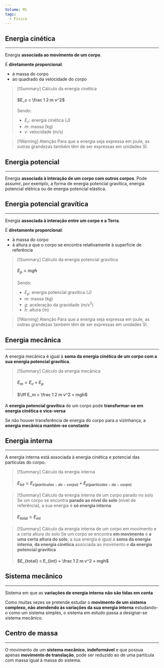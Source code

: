 ```yaml
---
Volume: M1
tags:
  - Física
---
```

## Energia cinética
---
Energia **associada ao movimento de um corpo**.

É **diretamente proporcional**:
- à massa do corpo
- ao quadrado da velocidade do corpo

>[!Summary] Cálculo da energia cinética
>#### $E_c = \frac 1 2 m v^2$
>
>Sendo:
>- $E_c$: energia cinética (J)
>- $m$: massa (kg)
>- $v$: velocidade (m/s)

>[!Warning] Atenção
>Para que a energia seja expressa em joule, as outras grandezas também têm de ser expressas em unidades SI.

## Energia potencial
---
Energia **associada à interação de um corpo com outros corpos**.
Pode assumir, por exemplo, a forma de energia potencial gravítica, energia potencial elétrica ou de energia potencial elástica.

## Energia potencial gravítica
---
Energia **associada à interação entre um corpo e a Terra**.

É **diretamente proporcional**:
- à massa do corpo
- à altura a que o corpo se encontra relativamente à superfície de referência

>[!Summary] Cálculo da energia potencial gravítica
>#### $E_p = mgh$
>
>Sendo:
>- $E_p$: energia potencial gravítica (J)
>- $m$: massa (kg)
>- $g$: aceleração da gravidade (m/s$^2$)
>- $h$: altura (m)

>[!Warning] Atenção
>Para que a energia seja expressa em joule, as outras grandezas também têm de ser expressas em unidades SI.
## Energia mecânica
---
A energia mecânica é igual à **soma da energia cinética de um corpo com a sua energia potencial gravítica**.

>[!Summary] Cálculo da energia mecânica
>#### $E_m = E_c + E_p$
>#### $\iff E_m = \frac 1 2 m v^2 + mgh$

A **energia potencial gravítica** de um corpo pode **transformar-se em energia cinética e vice-versa**

Se não houver transferência de energia do corpo para a vizinhança, a **energia mecânica mantém-se constante**

## Energia interna
---
A energia interna está associada à energia cinética e potencial das partículas do corpo.

>[!Summary] Cálculo da energia interna
>#### $E_{int} = E_{c(partículas-do-corpo)} + E_{p(partículas-do-corpo)}$

>[!Summary] Cálculo da energia interna de um corpo parado no solo
>Se um corpo se encontra **parado ao nível do solo** (nível de referência), a sua energia é **só energia interna**
>
>#### $E_{total} = E_{int}$

>[!Summary] Cálculo da energia interna de um corpo em movimento e a certa altura do solo
>Se um corpo se encontra **em movimento** e **a uma certa altura do solo**, a sua energia é igual à **soma da energia interna**, **da energia cinética** associada ao movimento e **da energia potencial gravítica**
>
>#### $E_{total} = E_{int} + \frac 1 2 m v^2 + mgh$

## Sistema mecânico
---
Sistema em que as **variações de energia interna** **não são tidas em conta**

Como muitas vezes se pretende estudar o **movimento de um sistema complexo, não atendendo às variações da sua energia interna** estudando-o como um sistema simples, o sistema em estudo passa a designar-se sistema mecânico.

## Centro de massa
---
O movimento de um **sistema mecânico**, **indeformável** e que possua apenas **movimento de translação**, pode ser reduzido ao de uma partícula com massa igual à massa do sistema.





